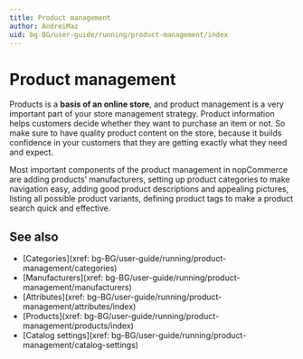 ```yaml
---
title: Product management
author: AndreiMaz
uid: bg-BG/user-guide/running/product-management/index
---
```


# Product management

Products is a **basis of an online store**, and product management is a very important part of your store management strategy. Product information helps customers decide whether they want to purchase an item or not. So make sure to have quality product content on the store, because it builds confidence in your customers that they are getting exactly what they need and expect.

Most important components of the product management in nopCommerce are adding products’ manufacturers, setting up product categories to make navigation easy, adding good product descriptions and appealing pictures, listing all possible product variants, defining product tags to make a product search quick and effective.

## See also

* [Categories](xref: bg-BG/user-guide/running/product-management/categories)
* [Manufacturers](xref: bg-BG/user-guide/running/product-management/manufacturers)
* [Attributes](xref: bg-BG/user-guide/running/product-management/attributes/index)
* [Products](xref: bg-BG/user-guide/running/product-management/products/index)
* [Catalog settings](xref: bg-BG/user-guide/running/product-management/catalog-settings)
